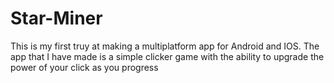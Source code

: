# Star-Miner
This is my first truy at making a multiplatform app for Android and IOS. The app that I have made is a simple clicker game with the ability to upgrade the power of your click as you progress
